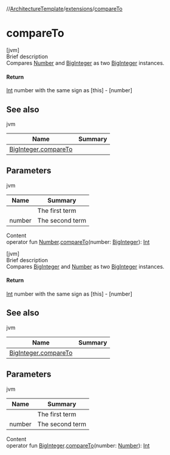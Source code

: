 //[ArchitectureTemplate](../index.md)/[extensions](index.md)/[compareTo](compare-to.md)



# compareTo  
[jvm]  
Brief description  
Compares [Number](https://kotlinlang.org/api/latest/jvm/stdlib/kotlin/-number/index.html) and [BigInteger](https://docs.oracle.com/javase/8/docs/api/java/math/BigInteger.html) as two [BigInteger](https://docs.oracle.com/javase/8/docs/api/java/math/BigInteger.html) instances.  
  


#### Return  
[Int](https://kotlinlang.org/api/latest/jvm/stdlib/kotlin/-int/index.html) number with the same sign as [this] - [number]  
  


## See also  
  
jvm  
  
|  Name|  Summary| 
|---|---|
| [BigInteger.compareTo](https://docs.oracle.com/javase/8/docs/api/java/math/BigInteger.html#compareTo-java.math.BigInteger-)| 
  


## Parameters  
  
jvm  
  
|  Name|  Summary| 
|---|---|
| <receiver>| The first term
| number| The second term
  
  
Content  
operator fun [Number](https://kotlinlang.org/api/latest/jvm/stdlib/kotlin/-number/index.html).[compareTo](compare-to.md)(number: [BigInteger](https://docs.oracle.com/javase/8/docs/api/java/math/BigInteger.html)): [Int](https://kotlinlang.org/api/latest/jvm/stdlib/kotlin/-int/index.html)  


[jvm]  
Brief description  
Compares [BigInteger](https://docs.oracle.com/javase/8/docs/api/java/math/BigInteger.html) and [Number](https://kotlinlang.org/api/latest/jvm/stdlib/kotlin/-number/index.html) as two [BigInteger](https://docs.oracle.com/javase/8/docs/api/java/math/BigInteger.html) instances.  
  


#### Return  
[Int](https://kotlinlang.org/api/latest/jvm/stdlib/kotlin/-int/index.html) number with the same sign as [this] - [number]  
  


## See also  
  
jvm  
  
|  Name|  Summary| 
|---|---|
| [BigInteger.compareTo](https://docs.oracle.com/javase/8/docs/api/java/math/BigInteger.html#compareTo-java.math.BigInteger-)| 
  


## Parameters  
  
jvm  
  
|  Name|  Summary| 
|---|---|
| <receiver>| The first term
| number| The second term
  
  
Content  
operator fun [BigInteger](https://docs.oracle.com/javase/8/docs/api/java/math/BigInteger.html).[compareTo](compare-to.md)(number: [Number](https://kotlinlang.org/api/latest/jvm/stdlib/kotlin/-number/index.html)): [Int](https://kotlinlang.org/api/latest/jvm/stdlib/kotlin/-int/index.html)  



